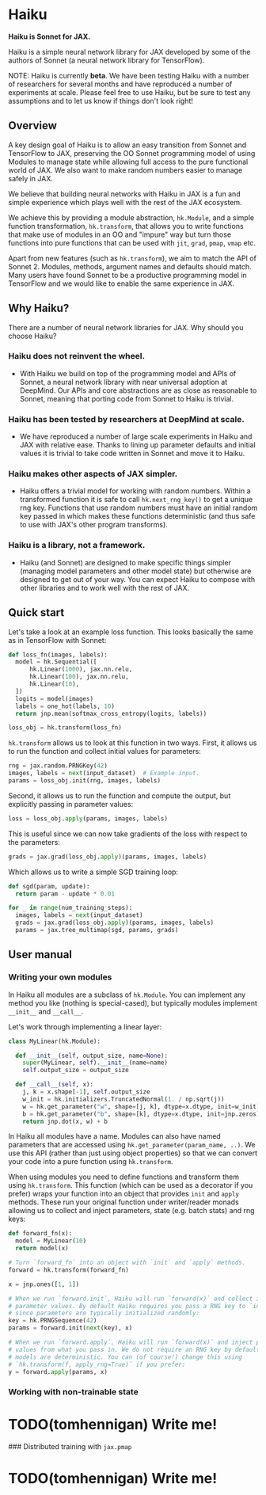 # Haiku

**Haiku is Sonnet for JAX.**

Haiku is a simple neural network library for JAX developed by some of the
authors of Sonnet (a neural network library for TensorFlow).

NOTE: Haiku is currently **beta**. We have been testing Haiku with a number of
researchers for several months and have reproduced a number of experiments at
scale. Please feel free to use Haiku, but be sure to test any assumptions and to
let us know if things don't look right!

## Overview

A key design goal of Haiku is to allow an easy transition from Sonnet and
TensorFlow to JAX, preserving the OO Sonnet programming model of using Modules
to manage state while allowing full access to the pure functional world of JAX.
We also want to make random numbers easier to manage safely in JAX.

We believe that building neural networks with Haiku in JAX is a fun and simple
experience which plays well with the rest of the JAX ecosystem.

We achieve this by providing a module abstraction, `hk.Module`, and a simple
function transformation, `hk.transform`, that allows you to write functions that
make use of modules in an OO and "impure" way but turn those functions into pure
functions that can be used with `jit`, `grad`, `pmap`, `vmap` etc.

Apart from new features (such as `hk.transform`), we aim to match the API of
Sonnet 2. Modules, methods, argument names and defaults should match. Many users
have found Sonnet to be a productive programming model in TensorFlow and we
would like to enable the same experience in JAX.

## Why Haiku?

There are a number of neural network libraries for JAX. Why should you choose
Haiku?

### Haiku does not reinvent the wheel.

- With Haiku we build on top of the programming model and APIs of Sonnet, a
  neural network library with near universal adoption at DeepMind. Our APIs and
  core abstractions are as close as reasonable to Sonnet, meaning that porting
  code from Sonnet to Haiku is trivial.

### Haiku has been tested by researchers at DeepMind at scale.

- We have reproduced a number of large scale experiments in Haiku and JAX with
  relative ease. Thanks to lining up parameter defaults and initial values it
  is trivial to take code written in Sonnet and move it to Haiku.

### Haiku makes other aspects of JAX simpler.

- Haiku offers a trivial model for working with random numbers. Within a
  transformed function it is safe to call `hk.next_rng_key()` to get a unique
  rng key. Functions that use random numbers must have an initial random key
  passed in which makes these functions deterministic (and thus safe to use with
  JAX's other program transforms).

### Haiku is a library, not a framework.

- Haiku (and Sonnet) are designed to make specific things simpler (managing
  model parameters and other model state) but otherwise are designed to get out
  of your way. You can expect Haiku to compose with other libraries and to work
  well with the rest of JAX.

## Quick start

Let's take a look at an example loss function. This looks basically the same as
in TensorFlow with Sonnet:

```python
def loss_fn(images, labels):
  model = hk.Sequential([
      hk.Linear(1000), jax.nn.relu,
      hk.Linear(100), jax.nn.relu,
      hk.Linear(10),
  ])
  logits = model(images)
  labels = one_hot(labels, 10)
  return jnp.mean(softmax_cross_entropy(logits, labels))

loss_obj = hk.transform(loss_fn)
```

`hk.transform` allows us to look at this function in two ways. First, it allows
us to run the function and collect initial values for parameters:

```python
rng = jax.random.PRNGKey(42)
images, labels = next(input_dataset)  # Example input.
params = loss_obj.init(rng, images, labels)
```

Second, it allows us to run the function and compute the output, but explicitly
passing in parameter values:

```python
loss = loss_obj.apply(params, images, labels)
```

This is useful since we can now take gradients of the loss with respect to the
parameters:

```python
grads = jax.grad(loss_obj.apply)(params, images, labels)
```

Which allows us to write a simple SGD training loop:

```python
def sgd(param, update):
  return param - update * 0.01

for _ in range(num_training_steps):
  images, labels = next(input_dataset)
  grads = jax.grad(loss_obj.apply)(params, images, labels)
  params = jax.tree_multimap(sgd, params, grads)
```

## User manual

### Writing your own modules

In Haiku all modules are a subclass of `hk.Module`. You can implement any
method you like (nothing is special-cased), but typically modules implement
`__init__` and `__call__`.

Let's work through implementing a linear layer:

```python
class MyLinear(hk.Module):

  def __init__(self, output_size, name=None):
    super(MyLinear, self).__init__(name=name)
    self.output_size = output_size

  def __call__(self, x):
    j, k = x.shape[-1], self.output_size
    w_init = hk.initializers.TruncatedNormal(1. / np.sqrt(j))
    w = hk.get_parameter("w", shape=[j, k], dtype=x.dtype, init=w_init)
    b = hk.get_parameter("b", shape=[k], dtype=x.dtype, init=jnp.zeros)
    return jnp.dot(x, w) + b
```

In Haiku all modules have a name. Modules can also have named parameters that
are accessed using `hk.get_parameter(param_name, ..)`. We use this API (rather
than just using object properties) so that we can convert your code into a pure
function using `hk.transform`.

When using modules you need to define functions and transform them using
`hk.transform`. This function (which can be used as a decorator if you prefer)
wraps your function into an object that provides `init` and `apply` methods.
These run your original function under writer/reader monads allowing us to
collect and inject parameters, state (e.g. batch stats) and rng keys:

```python
def forward_fn(x):
  model = MyLinear(10)
  return model(x)

# Turn `forward_fn` into an object with `init` and `apply` methods.
forward = hk.transform(forward_fn)

x = jnp.ones([1, 1])

# When we run `forward.init`, Haiku will run `forward(x)` and collect initial
# parameter values. By default Haiku requires you pass a RNG key to `init`,
# since parameters are typically initialized randomly:
key = hk.PRNGSequence(42)
params = forward.init(next(key), x)

# When we run `forward.apply`, Haiku will run `forward(x)` and inject parameter
# values from what you pass in. We do not require an RNG key by default since
# models are deterministic. You can (of course!) change this using
# `hk.transform(f, apply_rng=True)` if you prefer:
y = forward.apply(params, x)
```

### Working with non-trainable state

# TODO(tomhennigan) Write me!

### Distributed training with `jax.pmap`

# TODO(tomhennigan) Write me!
